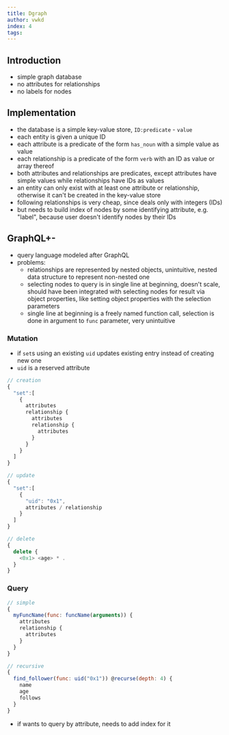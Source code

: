 ```yaml
---
title: Dgraph
author: vwkd
index: 4
tags:
---
```


<!-- ToDo: Finish -->

## Introduction

- simple graph database
- no attributes for relationships
- no labels for nodes



## Implementation

- the database is a simple key-value store, `ID:predicate` - `value`
- each entity is given a unique ID
- each attribute is a predicate of the form `has_noun` with a simple value as value
- each relationship is a predicate of the form `verb` with an ID as value or array thereof
- both attributes and relationships are predicates, except attributes have simple values while relationships have IDs as values
- an entity can only exist with at least one attribute or relationship, otherwise it can't be created in the key-value store
- following relationships is very cheap, since deals only with integers (IDs)
- but needs to build index of nodes by some identifying attribute, e.g. "label", because user doesn't identify nodes by their IDs



## GraphQL+-

- query language modeled after GraphQL
- problems:
  - relationships are represented by nested objects, unintuitive, nested data structure to represent non-nested one
  - selecting nodes to query is in single line at beginning, doesn't scale, should have been integrated with selecting nodes for result via object properties, like setting object properties with the selection parameters
  - single line at beginning is a freely named function call, selection is done in argument to `func` parameter, very unintuitive

### Mutation

- if `set`s using an existing `uid` updates existing entry instead of creating new one
- `uid` is a reserved attribute

```javascript
// creation
{
  "set":[
    {
      attributes
      relationship {
        attributes
        relationship {
          attributes
        }
      }
    }
  ]
}

// update
{
  "set":[
    {
      "uid": "0x1",
      attributes / relationship
    }
  ]
}

// delete
{
  delete {
    <0x1> <age> * .
  }
}
```

### Query

```javascript
// simple
{
  myFuncName(func: funcName(arguments)) {
    attributes
    relationship {
      attributes
    }
  }
}

// recursive
{
  find_follower(func: uid("0x1")) @recurse(depth: 4) {
    name 
    age
    follows
  }
}
```

- if wants to query by attribute, needs to add index for it